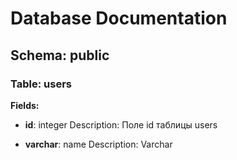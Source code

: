 # Database Documentation

## Schema: public

### Table: users

**Fields:**

- **id**: integer  Description: Поле id таблицы users

- **varchar**: name  Description: Varchar

